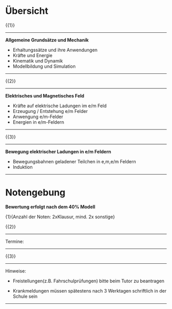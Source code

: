 # Übersicht

{{1}}
***********
__Allgemeine Grundsätze und Mechanik__

- Erhaltungssätze und ihre Anwendungen
- Kräfte und Energie
- Kinematik und Dynamik
- Modellbildung und Simulation
***********

{{2}}
***********
__Elektrisches und Magnetisches Feld__

- Kräfte auf elektrische Ladungen im e/m Feld
- Erzeugung / Entstehung e/m Felder
- Anwengung e/m-Felder
- Energien in e/m-Feldern
***********

{{3}}
***********
__Bewegung elektrischer Ladungen in e/m Feldern__

- Bewegungsbahnen geladener Teilchen in e,m,e/m Feldern
- Induktion
***********

# Notengebung

__Bewertung erfolgt nach dem 40% Modell__

{1}{Anzahl der Noten: 2xKlausur, mind. 2x sonstige}

{{2}}
**********
Termine:

**********

{{3}}
**********
Hinweise:

- Freistellungen(z.B. Fahrschulprüfungen) bitte beim Tutor zu beantragen

- Krankmeldungen müssen spätestens nach 3 Werktagen schriftlich in der Schule sein

**********


